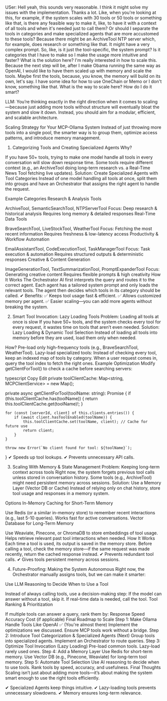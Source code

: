USer: Hell yeah, this sounds very reasonable. I think it might solve my issues with the implementation. Thanks a lot. Like, when you're looking at this, for example, if the system scales with 30 tools or 50 tools or something like that, is there any feasible way to make it, like, to have it with a context of all tools and when it's needed just to call them? Or should I separate the tools in categories and make specialized agents that are more accustomed to these tools? Because there might be an ArchiveTool NTP server which, for example, does research or something like that. It might have a very complex prompt. So, like, is it just the tool-specific, the system prompt? Is it categories that I have to make so I make the usage more intuitive and faster? What is the solution here? I'm really interested in how to scale this. Because the next step will be, after I make Obama running the same way as OpenAI, I would like to have them scaled up with memory and scale the tools. Maybe first the tools, because, you know, the memory will build on its own, let's say. I have some idea for how to use OneChain or Memo or I don't know, something like that. What is the way to scale here? How do I do it smart?

LLM: You’re thinking exactly in the right direction when it comes to scaling—because just adding more tools without structure will eventually bloat the system and slow it down. Instead, you should aim for a modular, efficient, and scalable architecture.

Scaling Strategy for Your MCP-Ollama System
Instead of just throwing more tools into a single pool, the smarter way is to group them, optimize access patterns, and introduce memory management.

1. Categorizing Tools and Creating Specialized Agents
Why?

If you have 50+ tools, trying to make one model handle all tools in every conversation will slow down response time.
Some tools require different context (e.g., an ArchiveTool doing long-term research vs. a Real-Time News Tool fetching live updates).
Solution: Create Specialized Agents with Tool Categories
Instead of one model handling all tools at once, split them into groups and have an Orchestrator that assigns the right agent to handle the request.

Example Categories
Research & Analysis Tools

ArchiveTool, SemanticSearchTool, NTPServerTool
Focus: Deep research & historical analysis
Requires long memory & detailed responses
Real-Time Data Tools

BraveSearchTool, LiveStockTool, WeatherTool
Focus: Fetching the most recent information
Requires freshness & low-latency access
Productivity & Workflow Automation

EmailAssistantTool, CodeExecutionTool, TaskManagerTool
Focus: Task execution & automation
Requires structured outputs & deterministic responses
Creative & Content Generation

ImageGenerationTool, TextSummarizationTool, PromptExpanderTool
Focus: Generating creative content
Requires flexible prompts & high creativity
How It Works
The Orchestrator AI first interprets the query and routes it to the correct agent.
Each agent has a tailored system prompt and only loads the relevant tools.
The agent then decides which tools in its category should be called.
✔ Benefits:
✅ Keeps tool usage fast & efficient.
✅ Allows customized memory per agent.
✅ Easier scaling—you can add more agents without breaking the system.

2. Smart Tool Invocation: Lazy Loading Tools
Problem: Loading all tools at once is slow
If you have 50+ tools, and the system checks every tool for every request, it wastes time on tools that aren’t even needed.
Solution: Lazy Loading & Dynamic Tool Selection
Instead of loading all tools into memory before they are used, load them only when needed.

How?
Pre-load only high-frequency tools (e.g., BraveSearchTool, WeatherTool).
Lazy-load specialized tools:
Instead of checking every tool, keep an indexed map of tools by category.
When a user request comes in, query the tool index to fetch the right ones.
Example Optimization
Modify getClientForTool() to check a cache before searching servers:

typescript
Copy
Edit
private toolClientCache: Map<string, MCPClientService> = new Map();

private async getClientForTool(toolName: string): Promise<MCPClientService> {
    if (this.toolClientCache.has(toolName)) {
        return this.toolClientCache.get(toolName)!;
    }

    for (const [serverId, client] of this.clients.entries()) {
        if (await client.hasToolEnabled(toolName)) {
            this.toolClientCache.set(toolName, client); // Cache for future use
            return client;
        }
    }

    throw new Error(`No client found for tool: ${toolName}`);
}
✔ Speeds up tool lookups.
✔ Prevents unnecessary API calls.

3. Scaling With Memory & State Management
Problem: Keeping long-term context across tools
Right now, the system forgets previous tool calls unless stored in conversation history.
Some tools (e.g., ArchiveTool) might need persistent memory across sessions.
Solution: Use a Memory Layer (Vector DB or Cache)
Instead of relying only on chat history, store tool usage and responses in a memory system.

Options
In-Memory Caching for Short-Term Memory

Use Redis (or a similar in-memory store) to remember recent interactions (e.g., last 5-10 queries).
Works fast for active conversations.
Vector Database for Long-Term Memory

Use Weaviate, Pinecone, or ChromaDB to store embeddings of tool usage.
Helps retrieve relevant past tool interactions when needed.
How It Works
Each time a tool is used, its output is saved in the memory store.
Before calling a tool, check the memory store—if the same request was made recently, return the cached response instead.
✔ Prevents redundant tool calls.
✔ Gives tools persistent memory across sessions.

4. Future-Proofing: Making the System Autonomous
Right now, the Orchestrator manually assigns tools, but we can make it smarter:

Use LLM Reasoning to Decide When to Use a Tool

Instead of always calling tools, use a decision-making step:
If the model can answer without a tool, skip it.
If real-time data is needed, call the tool.
Tool Ranking & Prioritization

If multiple tools can answer a query, rank them by:
Response Speed
Accuracy
Cost (if applicable)
Final Roadmap to Scale
Step 1: Make Ollama Handle Tools Like OpenAI ✅ (You're almost there)
Implement the optimizations we discussed.
Ensure MCP tools work without a bridge.
Step 2: Introduce Tool Categorization & Specialized Agents (Next)
Group tools into specialized agents.
Implement an Orchestrator to route queries.
Step 3: Optimize Tool Invocation (Lazy Loading)
Pre-load common tools.
Lazy-load rarely used ones.
Step 4: Add a Memory Layer
Use Redis for short-term memory.
Use Vector DB (e.g., Pinecone, Weaviate) for long-term tool memory.
Step 5: Automate Tool Selection
Use AI reasoning to decide when to use tools.
Rank tools by speed, accuracy, and usefulness.
Final Thoughts
Scaling isn’t just about adding more tools—it’s about making the system smart enough to use the right tools efficiently.

✔ Specialized Agents keep things intuitive.
✔ Lazy-loading tools prevents unnecessary slowdowns.
✔ Memory ensures long-term relevance.